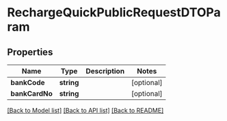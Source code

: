# RechargeQuickPublicRequestDTOParam

## Properties
Name | Type | Description | Notes
------------ | ------------- | ------------- | -------------
**bankCode** | **string** |  | [optional] 
**bankCardNo** | **string** |  | [optional] 

[[Back to Model list]](../README.md#documentation-for-models) [[Back to API list]](../README.md#documentation-for-api-endpoints) [[Back to README]](../README.md)


